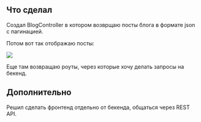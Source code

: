 ## Что сделал

Создал BlogController в котором возврщаю посты блога в формате json с пагинацией.

Потом вот так отображаю посты:

![](https://i.imgur.com/Xc9ySao.png)

Еще там возвращаю роуты, через которые хочу делать запросы на бекенд.

## Дополнительно

Решил сделать фронтенд отдельно от бекенда, общаться через REST API.
